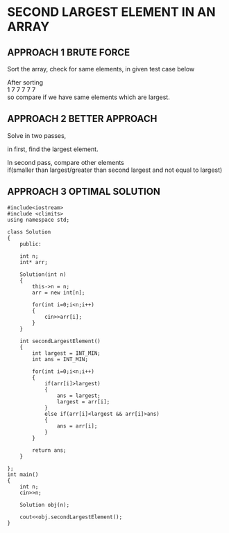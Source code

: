 # SECOND LARGEST ELEMENT IN AN ARRAY

## APPROACH 1 BRUTE FORCE
Sort the array, check for same elements, in given test case below <br>

After sorting <br>
1 7 7 7 7 7 <br>
so compare if we have same elements which are largest.

## APPROACH 2 BETTER APPROACH
Solve in two passes,<br>

in first, find the largest element.

In second pass, compare other elements <br>
if(smaller than largest/greater than second largest and not equal to largest)

## APPROACH 3 OPTIMAL SOLUTION

```
#include<iostream>
#include <climits>
using namespace std;

class Solution
{
    public:
    
    int n;
    int* arr;
    
    Solution(int n)
    {
        this->n = n;
        arr = new int[n];
        
        for(int i=0;i<n;i++)
        {
            cin>>arr[i];
        }
    }
    
    int secondLargestElement()
    {
        int largest = INT_MIN;
        int ans = INT_MIN;
        
        for(int i=0;i<n;i++)
        {
            if(arr[i]>largest)
            {
                ans = largest;
                largest = arr[i];
            }
            else if(arr[i]<largest && arr[i]>ans)
            {
                ans = arr[i];
            }
        }
        
        return ans;
    }
    
};
int main()
{
    int n; 
    cin>>n;
    
    Solution obj(n);
    
    cout<<obj.secondLargestElement();
}
```
